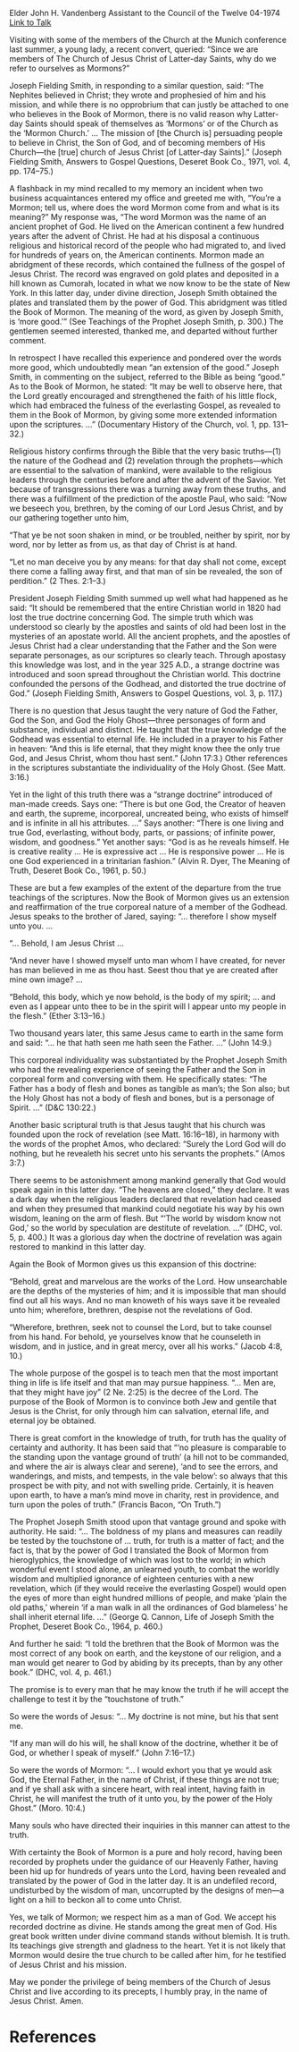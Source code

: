 Elder John H. Vandenberg
Assistant to the Council of the Twelve
04-1974
[Link to Talk](https://www.churchofjesuschrist.org/study/general-conference/1974/04/touchstone-of-truth?lang=eng)

Visiting with some of the members of the Church at the Munich conference last summer, a young lady, a recent convert, queried: “Since we are members of The Church of Jesus Christ of Latter-day Saints, why do we refer to ourselves as Mormons?”

Joseph Fielding Smith, in responding to a similar question, said: “The Nephites believed in Christ; they wrote and prophesied of him and his mission, and while there is no opprobrium that can justly be attached to one who believes in the Book of Mormon, there is no valid reason why Latter-day Saints should speak of themselves as ‘Mormons’ or of the Church as the ‘Mormon Church.’ … The mission of [the Church is] persuading people to believe in Christ, the Son of God, and of becoming members of His Church—the [true] church of Jesus Christ [of Latter-day Saints].” (Joseph Fielding Smith, Answers to Gospel Questions, Deseret Book Co., 1971, vol. 4, pp. 174–75.)

A flashback in my mind recalled to my memory an incident when two business acquaintances entered my office and greeted me with, “You’re a Mormon; tell us, where does the word Mormon come from and what is its meaning?” My response was, “The word Mormon was the name of an ancient prophet of God. He lived on the American continent a few hundred years after the advent of Christ. He had at his disposal a continuous religious and historical record of the people who had migrated to, and lived for hundreds of years on, the American continents. Mormon made an abridgment of these records, which contained the fullness of the gospel of Jesus Christ. The record was engraved on gold plates and deposited in a hill known as Cumorah, located in what we now know to be the state of New York. In this latter day, under divine direction, Joseph Smith obtained the plates and translated them by the power of God. This abridgment was titled the Book of Mormon. The meaning of the word, as given by Joseph Smith, is ‘more good.’” (See Teachings of the Prophet Joseph Smith, p. 300.) The gentlemen seemed interested, thanked me, and departed without further comment.

In retrospect I have recalled this experience and pondered over the words more good, which undoubtedly mean “an extension of the good.” Joseph Smith, in commenting on the subject, referred to the Bible as being “good.” As to the Book of Mormon, he stated: “It may be well to observe here, that the Lord greatly encouraged and strengthened the faith of his little flock, which had embraced the fulness of the everlasting Gospel, as revealed to them in the Book of Mormon, by giving some more extended information upon the scriptures. …” (Documentary History of the Church, vol. 1, pp. 131–32.)

Religious history confirms through the Bible that the very basic truths—(1) the nature of the Godhead and (2) revelation through the prophets—which are essential to the salvation of mankind, were available to the religious leaders through the centuries before and after the advent of the Savior. Yet because of transgressions there was a turning away from these truths, and there was a fulfillment of the prediction of the apostle Paul, who said: “Now we beseech you, brethren, by the coming of our Lord Jesus Christ, and by our gathering together unto him,

“That ye be not soon shaken in mind, or be troubled, neither by spirit, nor by word, nor by letter as from us, as that day of Christ is at hand.

“Let no man deceive you by any means: for that day shall not come, except there come a falling away first, and that man of sin be revealed, the son of perdition.” (2 Thes. 2:1–3.)

President Joseph Fielding Smith summed up well what had happened as he said: “It should be remembered that the entire Christian world in 1820 had lost the true doctrine concerning God. The simple truth which was understood so clearly by the apostles and saints of old had been lost in the mysteries of an apostate world. All the ancient prophets, and the apostles of Jesus Christ had a clear understanding that the Father and the Son were separate personages, as our scriptures so clearly teach. Through apostasy this knowledge was lost, and in the year 325 A.D., a strange doctrine was introduced and soon spread throughout the Christian world. This doctrine confounded the persons of the Godhead, and distorted the true doctrine of God.” (Joseph Fielding Smith, Answers to Gospel Questions, vol. 3, p. 117.)

There is no question that Jesus taught the very nature of God the Father, God the Son, and God the Holy Ghost—three personages of form and substance, individual and distinct. He taught that the true knowledge of the Godhead was essential to eternal life. He included in a prayer to his Father in heaven: “And this is life eternal, that they might know thee the only true God, and Jesus Christ, whom thou hast sent.” (John 17:3.) Other references in the scriptures substantiate the individuality of the Holy Ghost. (See Matt. 3:16.)

Yet in the light of this truth there was a “strange doctrine” introduced of man-made creeds. Says one: “There is but one God, the Creator of heaven and earth, the supreme, incorporeal, uncreated being, who exists of himself and is infinite in all his attributes. …” Says another: “There is one living and true God, everlasting, without body, parts, or passions; of infinite power, wisdom, and goodness.” Yet another says: “God is as he reveals himself. He is creative reality … He is expressive act … He is responsive power … He is one God experienced in a trinitarian fashion.” (Alvin R. Dyer, The Meaning of Truth, Deseret Book Co., 1961, p. 50.)

These are but a few examples of the extent of the departure from the true teachings of the scriptures. Now the Book of Mormon gives us an extension and reaffirmation of the true corporeal nature of a member of the Godhead. Jesus speaks to the brother of Jared, saying: “… therefore I show myself unto you. …

“… Behold, I am Jesus Christ …

“And never have I showed myself unto man whom I have created, for never has man believed in me as thou hast. Seest thou that ye are created after mine own image? …

“Behold, this body, which ye now behold, is the body of my spirit; … and even as I appear unto thee to be in the spirit will I appear unto my people in the flesh.” (Ether 3:13–16.)

Two thousand years later, this same Jesus came to earth in the same form and said: “… he that hath seen me hath seen the Father. …” (John 14:9.)

This corporeal individuality was substantiated by the Prophet Joseph Smith who had the revealing experience of seeing the Father and the Son in corporeal form and conversing with them. He specifically states: “The Father has a body of flesh and bones as tangible as man’s; the Son also; but the Holy Ghost has not a body of flesh and bones, but is a personage of Spirit. …” (D&C 130:22.)

Another basic scriptural truth is that Jesus taught that his church was founded upon the rock of revelation (see Matt. 16:16–18), in harmony with the words of the prophet Amos, who declared: “Surely the Lord God will do nothing, but he revealeth his secret unto his servants the prophets.” (Amos 3:7.)

There seems to be astonishment among mankind generally that God would speak again in this latter day. “The heavens are closed,” they declare. It was a dark day when the religious leaders declared that revelation had ceased and when they presumed that mankind could negotiate his way by his own wisdom, leaning on the arm of flesh. But “‘The world by wisdom know not God,’ so the world by speculation are destitute of revelation. …” (DHC, vol. 5, p. 400.) It was a glorious day when the doctrine of revelation was again restored to mankind in this latter day.

Again the Book of Mormon gives us this expansion of this doctrine:

“Behold, great and marvelous are the works of the Lord. How unsearchable are the depths of the mysteries of him; and it is impossible that man should find out all his ways. And no man knoweth of his ways save it be revealed unto him; wherefore, brethren, despise not the revelations of God.

“Wherefore, brethren, seek not to counsel the Lord, but to take counsel from his hand. For behold, ye yourselves know that he counseleth in wisdom, and in justice, and in great mercy, over all his works.” (Jacob 4:8, 10.)

The whole purpose of the gospel is to teach men that the most important thing in life is life itself and that man may pursue happiness. “… Men are, that they might have joy” (2 Ne. 2:25) is the decree of the Lord. The purpose of the Book of Mormon is to convince both Jew and gentile that Jesus is the Christ, for only through him can salvation, eternal life, and eternal joy be obtained.

There is great comfort in the knowledge of truth, for truth has the quality of certainty and authority. It has been said that “‘no pleasure is comparable to the standing upon the vantage ground of truth’ (a hill not to be commanded, and where the air is always clear and serene), ‘and to see the errors, and wanderings, and mists, and tempests, in the vale below’: so always that this prospect be with pity, and not with swelling pride. Certainly, it is heaven upon earth, to have a man’s mind move in charity, rest in providence, and turn upon the poles of truth.” (Francis Bacon, “On Truth.”)

The Prophet Joseph Smith stood upon that vantage ground and spoke with authority. He said: “… The boldness of my plans and measures can readily be tested by the touchstone of … truth, for truth is a matter of fact; and the fact is, that by the power of God I translated the Book of Mormon from hieroglyphics, the knowledge of which was lost to the world; in which wonderful event I stood alone, an unlearned youth, to combat the worldly wisdom and multiplied ignorance of eighteen centuries with a new revelation, which (if they would receive the everlasting Gospel) would open the eyes of more than eight hundred millions of people, and make ‘plain the old paths,’ wherein ‘if a man walk in all the ordinances of God blameless’ he shall inherit eternal life. …” (George Q. Cannon, Life of Joseph Smith the Prophet, Deseret Book Co., 1964, p. 460.)

And further he said: “I told the brethren that the Book of Mormon was the most correct of any book on earth, and the keystone of our religion, and a man would get nearer to God by abiding by its precepts, than by any other book.” (DHC, vol. 4, p. 461.)

The promise is to every man that he may know the truth if he will accept the challenge to test it by the “touchstone of truth.”

So were the words of Jesus: “… My doctrine is not mine, but his that sent me.

“If any man will do his will, he shall know of the doctrine, whether it be of God, or whether I speak of myself.” (John 7:16–17.)

So were the words of Mormon: “… I would exhort you that ye would ask God, the Eternal Father, in the name of Christ, if these things are not true; and if ye shall ask with a sincere heart, with real intent, having faith in Christ, he will manifest the truth of it unto you, by the power of the Holy Ghost.” (Moro. 10:4.)

Many souls who have directed their inquiries in this manner can attest to the truth.

With certainty the Book of Mormon is a pure and holy record, having been recorded by prophets under the guidance of our Heavenly Father, having been hid up for hundreds of years unto the Lord, having been revealed and translated by the power of God in the latter day. It is an undefiled record, undisturbed by the wisdom of man, uncorrupted by the designs of men—a light on a hill to beckon all to come unto Christ.

Yes, we talk of Mormon; we respect him as a man of God. We accept his recorded doctrine as divine. He stands among the great men of God. His great book written under divine command stands without blemish. It is truth. Its teachings give strength and gladness to the heart. Yet it is not likely that Mormon would desire the true church to be called after him, for he testified of Jesus Christ and his mission.

May we ponder the privilege of being members of the Church of Jesus Christ and live according to its precepts, I humbly pray, in the name of Jesus Christ. Amen.

# References
